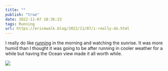 ```yaml
---
title: ""
publish: "true"
date: 2022-11-07 18:36:23
tags: Running
url: https://ericmwalk.blog/2022/11/07/i-really-do.html
---
```


I really do like [running](http://www.strava.com/activities/8081569594) in the morning and watching the sunrise. It was more humid than I thought it was going to be after running in cooler weather for a while but having the Ocean view made it all worth while.


![](https://ericmwalk.blog/uploads/2022/3521a657a9.jpg)